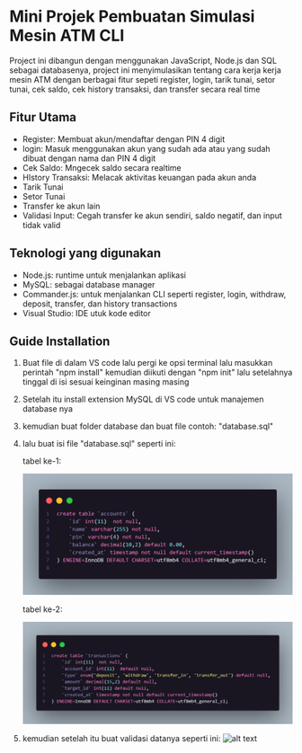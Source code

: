 # Mini Projek Pembuatan Simulasi Mesin ATM CLI

Project ini dibangun dengan menggunakan JavaScript, Node.js dan SQL sebagai databasenya, project ini menyimulasikan tentang cara kerja kerja mesin ATM dengan berbagai fitur sepeti register, login, tarik tunai, setor tunai, cek saldo, cek history transaksi, dan transfer secara real time

## Fitur Utama
- Register: Membuat akun/mendaftar dengan PIN 4 digit
- login: Masuk menggunakan akun yang sudah ada atau yang sudah dibuat dengan nama dan PIN 4 digit
- Cek Saldo: Mngecek saldo secara realtime
- HIstory Transaksi: Melacak aktivitas keuangan pada akun anda
- Tarik Tunai
- Setor Tunai
- Transfer ke akun lain
- Validasi Input: Cegah transfer ke akun sendiri, saldo negatif, dan input tidak valid

## Teknologi yang digunakan
- Node.js: runtime untuk menjalankan aplikasi
- MySQL: sebagai database manager
- Commander.js: untuk menjalankan CLI seperti register, login, withdraw, deposit, transfer, dan history transactions
- Visual Studio: IDE utuk kode editor

## Guide Installation
1. Buat file di dalam VS code lalu pergi ke opsi terminal lalu masukkan perintah "npm install" kemudian diikuti dengan "npm init" lalu setelahnya tinggal di isi sesuai keinginan masing masing
2. Setelah itu install extension MySQL di VS code untuk manajemen database nya
3. kemudian buat folder database dan buat file contoh: "database.sql"
4. lalu buat isi file "database.sql" seperti ini:

   tabel ke-1:
   
   ![alt text](https://github.com/Crystalline-X/Simulasi-mesin-atm-dengan-JavaScript-SQL/blob/main/assets/tbl1.png?raw=true)

   tabel ke-2:
   
   ![alt text](https://github.com/Crystalline-X/Simulasi-mesin-atm-dengan-JavaScript-SQL/blob/main/assets/tbl2.png?raw=true)

5. kemudian setelah itu buat validasi datanya seperti ini:
   ![alt text](?raw=true)

